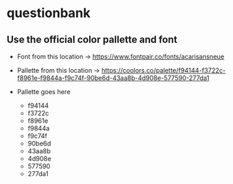 # questionbank

## Use the official color pallette and font

- Font from this location ->  https://www.fontpair.co/fonts/acarisansneue

- Pallette from this location -> https://coolors.co/palette/f94144-f3722c-f8961e-f9844a-f9c74f-90be6d-43aa8b-4d908e-577590-277da1

- Pallette goes here
  - f94144
  - f3722c
  - f8961e
  - f9844a
  - f9c74f
  - 90be6d
  - 43aa8b
  - 4d908e
  - 577590
  - 277da1
<!-- 
  ![Color Pallette Screenshot](/workspaces/questionbank/src/content/custom-styles/color-pallette.jpg) -->


